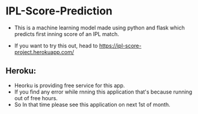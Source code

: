# IPL-Score-Prediction

- This is a machine learning model made using python and flask which predicts first inning score of an IPL match.

- If you want to try this out, head to https://ipl-score-project.herokuapp.com/

## Heroku:

- Heorku is providing free service for this app.
- If you find any error while rnning this application that's because running out of free hours.
- So In that time please see this application on next 1st of month.
